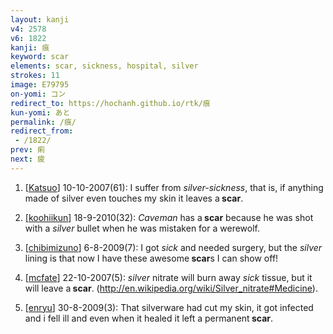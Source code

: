```yaml
---
layout: kanji
v4: 2578
v6: 1822
kanji: 痕
keyword: scar
elements: scar, sickness, hospital, silver
strokes: 11
image: E79795
on-yomi: コン
redirect_to: https://hochanh.github.io/rtk/痕
kun-yomi: あと
permalink: /痕/
redirect_from:
 - /1822/
prev: 痢
next: 疲
---
```


1) [<a href="http://kanji.koohii.com/profile/Katsuo">Katsuo</a>] 10-10-2007(61): I suffer from <em>silver-sickness</em>, that is, if anything made of silver even touches my skin it leaves a<strong> scar</strong>.

2) [<a href="http://kanji.koohii.com/profile/koohiikun">koohiikun</a>] 18-9-2010(32): <em>Caveman</em> has a<strong> scar</strong> because he was shot with a <em>silver</em> bullet when he was mistaken for a werewolf.

3) [<a href="http://kanji.koohii.com/profile/chibimizuno">chibimizuno</a>] 6-8-2009(7): I got <em>sick</em> and needed surgery, but the <em>silver</em> lining is that now I have these awesome<strong> scar</strong>s I can show off!

4) [<a href="http://kanji.koohii.com/profile/mcfate">mcfate</a>] 22-10-2007(5): <em>silver</em> nitrate will burn away <em>sick</em> tissue, but it will leave a<strong> scar</strong>. (<a href="http://en.wikipedia.org/wiki/Silver_nitrate#Medicine">http://en.wikipedia.org/wiki/Silver_nitrate#Medicine</a>).

5) [<a href="http://kanji.koohii.com/profile/enryu">enryu</a>] 30-8-2009(3): That silverware had cut my skin, it got infected and i fell ill and even when it healed it left a permanent<strong> scar</strong>.

